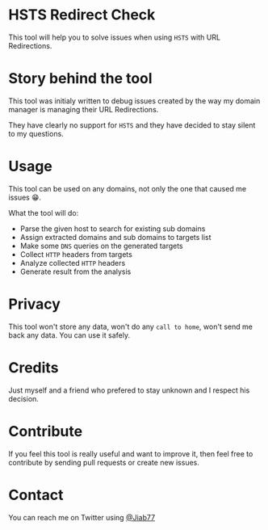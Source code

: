 # HSTS Redirect Check
This tool will help you to solve issues when using `HSTS` with URL Redirections.

# Story behind the tool
This tool was initialy written to debug issues created by the way my domain manager is managing their URL Redirections.

They have clearly no support for `HSTS` and they have decided to stay silent to my questions.

# Usage
This tool can be used on any domains, not only the one that caused me issues :grin:.

What the tool will do:
 * Parse the given host to search for existing sub domains
 * Assign extracted domains and sub domains to targets list
 * Make some `DNS` queries on the generated targets
 * Collect `HTTP` headers from targets
 * Analyze collected `HTTP` headers
 * Generate result from the analysis
 
# Privacy
This tool won't store any data, won't do any `call to home`, won't send me back any data. You can use it safely.
 
# Credits
Just myself and a friend who prefered to stay unknown and I respect his decision.
 
# Contribute
If you feel this tool is really useful and want to improve it, then feel free to contribute by sending pull requests or create new issues.

# Contact
You can reach me on Twitter using [@Jiab77](https://twitter.com/Jiab77)
